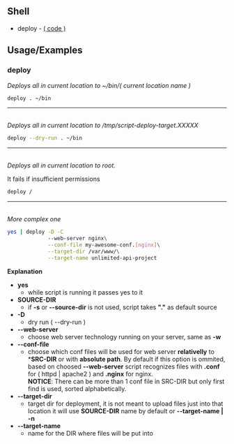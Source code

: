 
## Shell
- deploy - [( code )](https://github.com/nemecdev/devops-scripts/blob/main/src/deploy)

## Usage/Examples
### deploy
*Deploys all in current location to ~/bin/( current location name )*
```sh
deploy . ~/bin
```
___
\
*Deploys all in current location to /tmp/script-deploy-target.XXXXX*
```sh
deploy --dry-run . ~/bin
```
___
\
*Deploys all in current location to root.*

It fails if insufficient permissions
```sh
deploy /
```
___
\
*More complex one*
```sh
yes | deploy -D -C
             --web-server nginx\
             --conf-file my-awesome-conf.[nginx]\
             --target-dir /var/www/\
             --target-name unlimited-api-project
```
**Explanation**
- **yes**
    - while script is running it passes yes to it
- **SOURCE-DIR**
    - if **-s** or **--source-dir** is not used, script takes **"."** as default source
- **-D**
    - dry run ( --dry-run )
- **--web-server**
    - choose web server technology running on your server, same as **-w**
- **--conf-file**
    - choose which conf files will be used for web server **relativelly** to ***SRC-DIR**
      or with **absolute path**. By default if this option is ommited, based on choosed
      **--web-server** script recognizes files with **.conf** for ( httpd | apache2 ) and
      **.nginx** for nginx.\
      **NOTICE**: There can be more than 1 conf file in SRC-DIR but only first find is used,
      sorted alphabetically.
- **--target-dir**
    - target dir for deployment, it is not meant to upload files just into that location
      it will use **SOURCE-DIR** name by default or **--target-name | -n**
- **--target-name**
    - name for the DIR where files will be put into